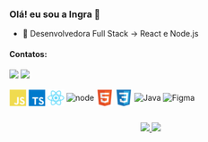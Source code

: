 ### Olá! eu sou a Ingra 👋

- 🔭 Desenvolvedora Full Stack -> React e Node.js

#### Contatos:
<div>
  <a href = "mailto:ingradantona@gmail.com"><img src="https://img.shields.io/badge/-Gmail-%23333?style=for-the-badge&logo=gmail&logoColor=white" target="_blank"></a>
  <a href="https://www.linkedin.com/in/ingradantona/" target="_blank"><img src="https://img.shields.io/badge/-LinkedIn-%230077B5?style=for-the-badge&logo=linkedin&logoColor=white" target="_blank"></a> 
</div>

<div style="display: inline_block"><br>
  <img align="center" alt="Js" height="30"  src="https://raw.githubusercontent.com/devicons/devicon/master/icons/javascript/javascript-plain.svg">
  <img align="center" alt="Ts" height="30"  src="https://raw.githubusercontent.com/devicons/devicon/master/icons/typescript/typescript-plain.svg">
  <img align="center" alt="React" height="30" src="https://raw.githubusercontent.com/devicons/devicon/master/icons/react/react-original.svg">
  <img align="center" alt="node" height="30" src="https://cdn.jsdelivr.net/gh/devicons/devicon/icons/nodejs/nodejs-original.svg" />
  <img align="center" alt="HTML" height="30"  src="https://raw.githubusercontent.com/devicons/devicon/master/icons/html5/html5-original.svg">
  <img align="center" alt="CSS" height="30"  src="https://raw.githubusercontent.com/devicons/devicon/master/icons/css3/css3-original.svg">
  <img align="center" alt="Java" height="30"  src="https://cdn.jsdelivr.net/gh/devicons/devicon/icons/java/java-plain.svg">
  <img align="center" alt="Figma" height="30"  src="https://cdn.jsdelivr.net/gh/devicons/devicon/icons/figma/figma-original.svg" />

</div>

##

<div align="center">
  <a href="https://github.com/ingradantona">
  <img height="180em" src="https://github-readme-stats.vercel.app/api?username=ingradantona&show_icons=true&theme=codeSTACKr&include_all_commits=true&count_private=true"/>
  <img height="180em" src="https://github-readme-stats.vercel.app/api/top-langs/?username=ingradantona&layout=compact&langs_count=7&theme=codeSTACKr"/>
</div>
